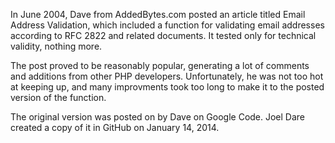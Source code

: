 In June 2004, Dave from AddedBytes.com posted an article titled Email Address Validation, which included a function for validating email addresses according to RFC 2822 and related documents. It tested only for technical validity, nothing more.

The post proved to be reasonably popular, generating a lot of comments and additions from other PHP developers. Unfortunately, he was not too hot at keeping up, and many improvments took too long to make it to the posted version of the function.

The original version was posted on by Dave on Google Code. Joel Dare created a copy of it in GitHub on January 14, 2014.